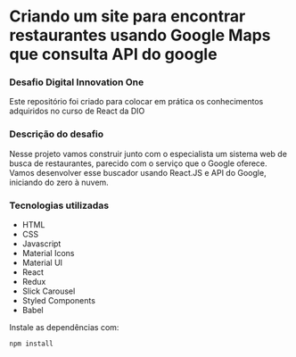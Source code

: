 # Criando um site para encontrar restaurantes usando Google Maps que consulta API do google
### Desafio Digital Innovation One
Este repositório foi criado para colocar em prática os conhecimentos adquiridos no curso de React da DIO

### Descrição do desafio
Nesse projeto vamos construir junto com o especialista um sistema web de busca de restaurantes, parecido com o serviço que o Google oferece. Vamos desenvolver esse buscador usando React.JS e API do Google, iniciando do zero à nuvem.

### Tecnologias utilizadas

* HTML
* CSS
* Javascript
* Material Icons
* Material UI
* React
* Redux
* Slick Carousel
* Styled Components
* Babel 

Instale as dependências com:

`npm install`
